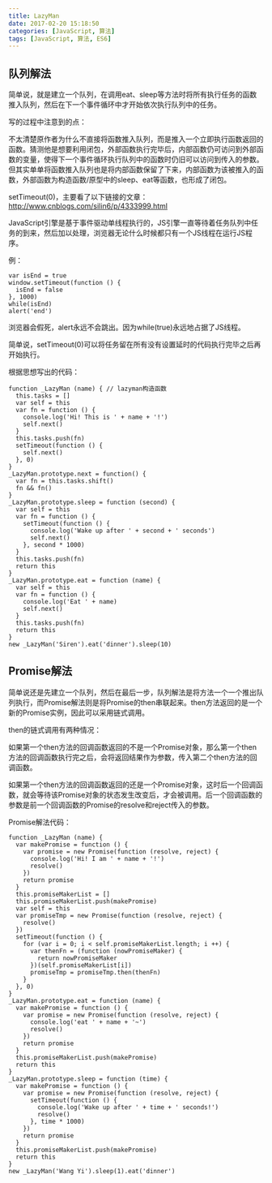 ```yaml
---
title: LazyMan
date: 2017-02-20 15:18:50
categories: [JavaScript, 算法]
tags: [JavaScript, 算法, ES6]
---
```


## 队列解法

简单说，就是建立一个队列，在调用eat、sleep等方法时将所有执行任务的函数推入队列，然后在下一个事件循环中才开始依次执行队列中的任务。

写的过程中注意到的点：

不太清楚原作者为什么不直接将函数推入队列，而是推入一个立即执行函数返回的函数。猜测他是想要利用闭包，外部函数执行完毕后，内部函数仍可访问到外部函数的变量，使得下一个事件循环执行队列中的函数时仍旧可以访问到传入的参数。但其实单单将函数推入队列也是将内部函数保留了下来，内部函数为该被推入的函数，外部函数为构造函数/原型中的sleep、eat等函数，也形成了闭包。

setTimeout(0)，主要看了以下链接的文章：http://www.cnblogs.com/silin6/p/4333999.html

JavaScript引擎是基于事件驱动单线程执行的，JS引擎一直等待着任务队列中任务的到来，然后加以处理，浏览器无论什么时候都只有一个JS线程在运行JS程序。

<!-- more -->

例：

```
var isEnd = true
window.setTimeout(function () {
  isEnd = false
}, 1000)
while(isEnd)
alert('end')
```

浏览器会假死，alert永远不会跳出。因为while(true)永远地占据了JS线程。

简单说，setTimeout(0)可以将任务留在所有没有设置延时的代码执行完毕之后再开始执行。

根据思想写出的代码：

```
function _LazyMan (name) { // lazyman构造函数
  this.tasks = []
  var self = this
  var fn = function () {
    console.log('Hi! This is ' + name + '!')
    self.next()
  }
  this.tasks.push(fn)
  setTimeout(function () {
    self.next()
  }, 0)
}
_LazyMan.prototype.next = function() {
  var fn = this.tasks.shift()
  fn && fn()
}
_LazyMan.prototype.sleep = function (second) {
  var self = this
  var fn = function () {
    setTimeout(function () {
      console.log('Wake up after ' + second + ' seconds')
      self.next()
    }, second * 1000)
  }
  this.tasks.push(fn)
  return this
}
_LazyMan.prototype.eat = function (name) {
  var self = this
  var fn = function () {
    console.log('Eat ' + name)
    self.next()
  }
  this.tasks.push(fn)
  return this
}
new _LazyMan('Siren').eat('dinner').sleep(10)
```

## Promise解法

简单说还是先建立一个队列，然后在最后一步，队列解法是将方法一个一个推出队列执行，而Promise解法则是将Promise的then串联起来。then方法返回的是一个新的Promise实例，因此可以采用链式调用。

then的链式调用有两种情况：

如果第一个then方法的回调函数返回的不是一个Promise对象，那么第一个then方法的回调函数执行完之后，会将返回结果作为参数，传入第二个then方法的回调函数。

如果第一个then方法的回调函数返回的还是一个Promise对象，这时后一个回调函数，就会等待该Promise对象的状态发生改变后，才会被调用。后一个回调函数的参数是前一个回调函数的Promise的resolve和reject传入的参数。

Promise解法代码：

```
function _LazyMan (name) {
  var makePromise = function () {
    var promise = new Promise(function (resolve, reject) {
      console.log('Hi! I am ' + name + '!')
      resolve()
    })
    return promise
  }
  this.promiseMakerList = []
  this.promiseMakerList.push(makePromise)
  var self = this
  var promiseTmp = new Promise(function (resolve, reject) {
    resolve()
  })
  setTimeout(function () {
    for (var i = 0; i < self.promiseMakerList.length; i ++) {
      var thenFn = (function (nowPromiseMaker) {
        return nowPromiseMaker
      })(self.promiseMakerList[i])
      promiseTmp = promiseTmp.then(thenFn)
    }
  }, 0)
}
_LazyMan.prototype.eat = function (name) {
  var makePromise = function () {
    var promise = new Promise(function (resolve, reject) {
      console.log('eat ' + name + '~')
      resolve()
    })
    return promise
  }
  this.promiseMakerList.push(makePromise)
  return this
}
_LazyMan.prototype.sleep = function (time) {
  var makePromise = function () {
    var promise = new Promise(function (resolve, reject) {
      setTimeout(function () {
        console.log('Wake up after ' + time + ' seconds!')
        resolve()
      }, time * 1000)
    })
    return promise
  }
  this.promiseMakerList.push(makePromise)
  return this
}
new _LazyMan('Wang Yi').sleep(1).eat('dinner')
```
